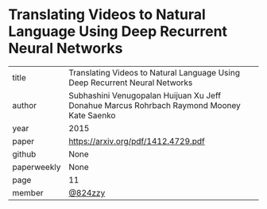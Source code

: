 # Translating Videos to Natural Language Using Deep Recurrent Neural Networks

|  |  |
| :--- | :--- |
| title | Translating Videos to Natural Language Using Deep Recurrent Neural Networks |
| author | Subhashini Venugopalan Huijuan Xu Jeff Donahue Marcus Rohrbach Raymond Mooney Kate Saenko |
| year | 2015 |
| paper |   https://arxiv.org/pdf/1412.4729.pdf |
| github |  None |
| paperweekly | None |
| page | 11 |
| member | [@824zzy](https://github.com/824zzy) |
